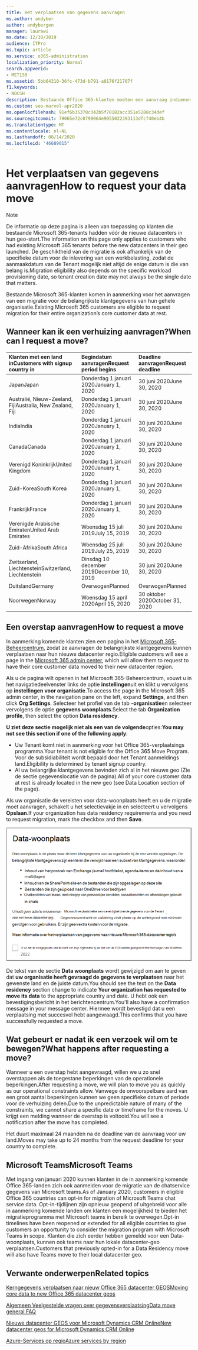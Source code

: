 ```yaml
---
title: Het verplaatsen van gegevens aanvragen
ms.author: andyber
author: andybergen
manager: laurawi
ms.date: 12/10/2019
audience: ITPro
ms.topic: article
ms.service: o365-administration
localization_priority: Normal
search.appverid:
- MET150
ms.assetid: 5bb64310-36fc-473d-b791-a0176f21707f
f1.keywords:
- NOCSH
description: Bestaande Office 365-klanten moeten een aanvraag indienen vóór de deadline voor de deadline voor de datum waarop hun Microsoft 365-Services-gegevens zijn verplaatst naar hun nieuwe geo.
ms.custom: seo-marvel-apr2020
ms.openlocfilehash: 91ef6b35378c342b5f70182acc351e5288c34def
ms.sourcegitcommit: 79065e72c0799064e9055022393113dfcf40eb4b
ms.translationtype: MT
ms.contentlocale: nl-NL
ms.lasthandoff: 08/14/2020
ms.locfileid: "46689015"
---
```

# <a name="how-to-request-your-data-move"></a><span data-ttu-id="c162a-103">Het verplaatsen van gegevens aanvragen</span><span class="sxs-lookup"><span data-stu-id="c162a-103">How to request your data move</span></span>

> [!NOTE]
> <span data-ttu-id="c162a-104">De informatie op deze pagina is alleen van toepassing op klanten die bestaande Microsoft 365-tenants hadden vóór de nieuwe datacenters in hun geo-start.</span><span class="sxs-lookup"><span data-stu-id="c162a-104">The information on this page only applies to customers who had existing Microsoft 365 tenants before the new datacenters in their geo launched.</span></span> <span data-ttu-id="c162a-105">De geschiktheid van de migratie is ook afhankelijk van de specifieke datum voor de inlevering van een werkbelasting, zodat de aanmaakdatum van de Tenant mogelijk niet altijd de enige datum is die van belang is.</span><span class="sxs-lookup"><span data-stu-id="c162a-105">Migration eligibility also depends on the specific workload provisioning date, so tenant creation date may not always be the single date that matters.</span></span>
  
<span data-ttu-id="c162a-106">Bestaande Microsoft 365-klanten komen in aanmerking voor het aanvragen van een migratie voor de belangrijkste klantgegevens van hun gehele organisatie.</span><span class="sxs-lookup"><span data-stu-id="c162a-106">Existing Microsoft 365 customers are eligible to request migration for their entire organization’s core customer data at rest.</span></span>  
  
## <a name="when-can-i-request-a-move"></a><span data-ttu-id="c162a-107">Wanneer kan ik een verhuizing aanvragen?</span><span class="sxs-lookup"><span data-stu-id="c162a-107">When can I request a move?</span></span>

|<span data-ttu-id="c162a-108">**Klanten met een land in**</span><span class="sxs-lookup"><span data-stu-id="c162a-108">**Customers with signup country in**</span></span>|<span data-ttu-id="c162a-109">**Begindatum aanvragen**</span><span class="sxs-lookup"><span data-stu-id="c162a-109">**Request period begins**</span></span>|<span data-ttu-id="c162a-110">**Deadline aanvragen**</span><span class="sxs-lookup"><span data-stu-id="c162a-110">**Request deadline**</span></span>|
|:-----|:-----|:-----|
|<span data-ttu-id="c162a-111">Japan</span><span class="sxs-lookup"><span data-stu-id="c162a-111">Japan</span></span>  <br/> |<span data-ttu-id="c162a-112">Donderdag 1 januari 2020</span><span class="sxs-lookup"><span data-stu-id="c162a-112">January 1, 2020</span></span>  <br/> |<span data-ttu-id="c162a-113">30 juni 2020</span><span class="sxs-lookup"><span data-stu-id="c162a-113">June 30, 2020</span></span>  <br/> |
|<span data-ttu-id="c162a-114">Australië, Nieuw-Zeeland, Fiji</span><span class="sxs-lookup"><span data-stu-id="c162a-114">Australia, New Zealand, Fiji</span></span>  <br/> |<span data-ttu-id="c162a-115">Donderdag 1 januari 2020</span><span class="sxs-lookup"><span data-stu-id="c162a-115">January 1, 2020</span></span>  <br/> |<span data-ttu-id="c162a-116">30 juni 2020</span><span class="sxs-lookup"><span data-stu-id="c162a-116">June 30, 2020</span></span>  <br/> |
|<span data-ttu-id="c162a-117">India</span><span class="sxs-lookup"><span data-stu-id="c162a-117">India</span></span>  <br/> |<span data-ttu-id="c162a-118">Donderdag 1 januari 2020</span><span class="sxs-lookup"><span data-stu-id="c162a-118">January 1, 2020</span></span>  <br/> |<span data-ttu-id="c162a-119">30 juni 2020</span><span class="sxs-lookup"><span data-stu-id="c162a-119">June 30, 2020</span></span>  <br/> |
|<span data-ttu-id="c162a-120">Canada</span><span class="sxs-lookup"><span data-stu-id="c162a-120">Canada</span></span>  <br/> |<span data-ttu-id="c162a-121">Donderdag 1 januari 2020</span><span class="sxs-lookup"><span data-stu-id="c162a-121">January 1, 2020</span></span>  <br/> |<span data-ttu-id="c162a-122">30 juni 2020</span><span class="sxs-lookup"><span data-stu-id="c162a-122">June 30, 2020</span></span>  <br/> |
|<span data-ttu-id="c162a-123">Verenigd Koninkrijk</span><span class="sxs-lookup"><span data-stu-id="c162a-123">United Kingdom</span></span>  <br/> |<span data-ttu-id="c162a-124">Donderdag 1 januari 2020</span><span class="sxs-lookup"><span data-stu-id="c162a-124">January 1, 2020</span></span>  <br/> |<span data-ttu-id="c162a-125">30 juni 2020</span><span class="sxs-lookup"><span data-stu-id="c162a-125">June 30, 2020</span></span>  <br/> |
|<span data-ttu-id="c162a-126">Zuid-Korea</span><span class="sxs-lookup"><span data-stu-id="c162a-126">South Korea</span></span>  <br/> |<span data-ttu-id="c162a-127">Donderdag 1 januari 2020</span><span class="sxs-lookup"><span data-stu-id="c162a-127">January 1, 2020</span></span>  <br/> |<span data-ttu-id="c162a-128">30 juni 2020</span><span class="sxs-lookup"><span data-stu-id="c162a-128">June 30, 2020</span></span>  <br/> |
|<span data-ttu-id="c162a-129">Frankrijk</span><span class="sxs-lookup"><span data-stu-id="c162a-129">France</span></span>  <br/> |<span data-ttu-id="c162a-130">Donderdag 1 januari 2020</span><span class="sxs-lookup"><span data-stu-id="c162a-130">January 1, 2020</span></span>  <br/> |<span data-ttu-id="c162a-131">30 juni 2020</span><span class="sxs-lookup"><span data-stu-id="c162a-131">June 30, 2020</span></span>  <br/> |
|<span data-ttu-id="c162a-132">Verenigde Arabische Emiraten</span><span class="sxs-lookup"><span data-stu-id="c162a-132">United Arab Emirates</span></span>  <br/> |<span data-ttu-id="c162a-133">Woensdag 15 juli 2019</span><span class="sxs-lookup"><span data-stu-id="c162a-133">July 15, 2019</span></span>  <br/> |<span data-ttu-id="c162a-134">30 juni 2020</span><span class="sxs-lookup"><span data-stu-id="c162a-134">June 30, 2020</span></span>  <br/> |
|<span data-ttu-id="c162a-135">Zuid-Afrika</span><span class="sxs-lookup"><span data-stu-id="c162a-135">South Africa</span></span>  <br/> |<span data-ttu-id="c162a-136">Woensdag 25 juli 2019</span><span class="sxs-lookup"><span data-stu-id="c162a-136">July 25, 2019</span></span>  <br/> |<span data-ttu-id="c162a-137">30 juni 2020</span><span class="sxs-lookup"><span data-stu-id="c162a-137">June 30, 2020</span></span>  <br/> |
|<span data-ttu-id="c162a-138">Zwitserland, Liechtenstein</span><span class="sxs-lookup"><span data-stu-id="c162a-138">Switzerland, Liechtenstein</span></span>  <br/> |<span data-ttu-id="c162a-139">Dinsdag 10 december 2019</span><span class="sxs-lookup"><span data-stu-id="c162a-139">December 10, 2019</span></span>  <br/> |<span data-ttu-id="c162a-140">30 juni 2020</span><span class="sxs-lookup"><span data-stu-id="c162a-140">June 30, 2020</span></span>  <br/> |
|<span data-ttu-id="c162a-141">Duitsland</span><span class="sxs-lookup"><span data-stu-id="c162a-141">Germany</span></span>  <br/> |<span data-ttu-id="c162a-142">Overwogen</span><span class="sxs-lookup"><span data-stu-id="c162a-142">Planned</span></span>  <br/> |<span data-ttu-id="c162a-143">Overwogen</span><span class="sxs-lookup"><span data-stu-id="c162a-143">Planned</span></span>  <br/> |
|<span data-ttu-id="c162a-144">Noorwegen</span><span class="sxs-lookup"><span data-stu-id="c162a-144">Norway</span></span>  <br/> |<span data-ttu-id="c162a-145">Woensdag 15 april 2020</span><span class="sxs-lookup"><span data-stu-id="c162a-145">April 15, 2020</span></span>  <br/> |<span data-ttu-id="c162a-146">30 oktober 2020</span><span class="sxs-lookup"><span data-stu-id="c162a-146">October 31, 2020</span></span>  <br/> |
   
## <a name="how-to-request-a-move"></a><span data-ttu-id="c162a-147">Een overstap aanvragen</span><span class="sxs-lookup"><span data-stu-id="c162a-147">How to request a move</span></span>

<span data-ttu-id="c162a-148">In aanmerking komende klanten zien een pagina in het [Microsoft 365-Beheercentrum](https://aka.ms/365admin), zodat ze aanvragen de belangrijkste klantgegevens kunnen verplaatsen naar hun nieuwe datacenter regio.</span><span class="sxs-lookup"><span data-stu-id="c162a-148">Eligible customers will see a page in the [Microsoft 365 admin center](https://aka.ms/365admin), which will allow them to request to have their core customer data moved to their new datacenter region.</span></span>  
  
<span data-ttu-id="c162a-149">Als u de pagina wilt openen in het Microsoft 365-Beheercentrum, vouwt u in het navigatiedeelvenster links de optie **instellingen**uit en klikt u vervolgens op **instellingen voor organisatie**.</span><span class="sxs-lookup"><span data-stu-id="c162a-149">To access the page in the Microsoft 365 admin center, in the navigation pane on the left, expand **Settings**, and then click **Org Settings**.</span></span>
<span data-ttu-id="c162a-150">Selecteer het profiel van de tab **-organisatie**en selecteer vervolgens de optie **gegevens woonplaats**.</span><span class="sxs-lookup"><span data-stu-id="c162a-150">Select the tab **Organization profile**, then select the option **Data residency**.</span></span>
  
<span data-ttu-id="c162a-151">**U ziet deze sectie mogelijk niet als een van de volgende**opties:</span><span class="sxs-lookup"><span data-stu-id="c162a-151">**You may not see this section if one of the following apply**:</span></span>
- <span data-ttu-id="c162a-152">Uw Tenant komt niet in aanmerking voor het Office 365-verplaatsings programma.</span><span class="sxs-lookup"><span data-stu-id="c162a-152">Your tenant is not eligible for the Office 365 Move Program.</span></span>  <span data-ttu-id="c162a-153">Voor de subsidiabiliteit wordt bepaald door het Tenant aanmeldings land.</span><span class="sxs-lookup"><span data-stu-id="c162a-153">Eligibility is determined by tenant signup country.</span></span>
- <span data-ttu-id="c162a-154">Al uw belangrijke klantgegevens bevinden zich al in het nieuwe geo (Zie de sectie gegevenslocatie van de pagina).</span><span class="sxs-lookup"><span data-stu-id="c162a-154">All of your core customer data at rest is already located in the new geo (see Data Location section of the page).</span></span> 
  
<span data-ttu-id="c162a-155">Als uw organisatie de vereisten voor data-woonplaats heeft en u de migratie moet aanvragen, schakelt u het selectievakje in en selecteert u vervolgens **Opslaan**.</span><span class="sxs-lookup"><span data-stu-id="c162a-155">If your organization has data residency requirements and you need to request migration, mark the checkbox and then **Save**.</span></span>
  
![Actie scherm voor opt-in voor datacenter](../media/dataresidencyflyoutae.jpg)
  
<span data-ttu-id="c162a-157">De tekst van de sectie **Data woonplaats** wordt gewijzigd om aan te geven dat **uw organisatie heeft gevraagd de gegevens te verplaatsen** naar het gewenste land en de juiste datum.</span><span class="sxs-lookup"><span data-stu-id="c162a-157">You should see the text on the **Data residency** section change to indicate **Your organization has requested to move its data** to the appropriate country and date.</span></span> <span data-ttu-id="c162a-158">U hebt ook een bevestigingsbericht in het berichtencentrum.</span><span class="sxs-lookup"><span data-stu-id="c162a-158">You'll also have a confirmation message in your message center.</span></span> <span data-ttu-id="c162a-159">Hiermee wordt bevestigd dat u een verplaatsing met succesvol hebt aangevraagd.</span><span class="sxs-lookup"><span data-stu-id="c162a-159">This confirms that you have successfully requested a move.</span></span> 


  
## <a name="what-happens-after-requesting-a-move"></a><span data-ttu-id="c162a-160">Wat gebeurt er nadat ik een verzoek wil om te bewegen?</span><span class="sxs-lookup"><span data-stu-id="c162a-160">What happens after requesting a move?</span></span>

<span data-ttu-id="c162a-161">Wanneer u een overstap hebt aangevraagd, willen we u zo snel overstappen als de toegestane beperkingen van de operationele beperkingen.</span><span class="sxs-lookup"><span data-stu-id="c162a-161">After requesting a move, we will plan to move you as quickly as our operational constraints allow.</span></span> <span data-ttu-id="c162a-162">Vanwege de onvoorspelbare aard van een groot aantal beperkingen kunnen we geen specifieke datum of periode voor de verhuizing delen.</span><span class="sxs-lookup"><span data-stu-id="c162a-162">Due to the unpredictable nature of many of the constraints, we cannot share a specific date or timeframe for the moves.</span></span> <span data-ttu-id="c162a-163">U krijgt een melding wanneer de overstap is voltooid.</span><span class="sxs-lookup"><span data-stu-id="c162a-163">You will see a notification after the move has completed.</span></span>
  
<span data-ttu-id="c162a-164">Het duurt maximaal 24 maanden na de deadline van de aanvraag voor uw land.</span><span class="sxs-lookup"><span data-stu-id="c162a-164">Moves may take up to 24 months from the request deadline for your country to complete.</span></span>
  
## <a name="microsoft-teams"></a><span data-ttu-id="c162a-165">Microsoft Teams</span><span class="sxs-lookup"><span data-stu-id="c162a-165">Microsoft Teams</span></span>

<span data-ttu-id="c162a-166">Met ingang van januari 2020 kunnen klanten in de in aanmerking komende Office 365-landen zich ook aanmelden voor de migratie van de chatservice gegevens van Microsoft teams.</span><span class="sxs-lookup"><span data-stu-id="c162a-166">As of January 2020, customers in eligible Office 365 countries can opt-in for migration of Microsoft Teams chat service data.</span></span>  <span data-ttu-id="c162a-167">Opt-in-tijdlijnen zijn opnieuw geopend of uitgebreid voor alle in aanmerking komende landen om klanten een mogelijkheid te bieden het migratieprogramma met Microsoft teams in bereik te overwegen.</span><span class="sxs-lookup"><span data-stu-id="c162a-167">Opt-in timelines have been reopened or extended for all eligible countries to give customers an opportunity to consider the migration program with Microsoft Teams in scope.</span></span> <span data-ttu-id="c162a-168">Klanten die zich eerder hebben gemeldd voor een Data-woonplaats, kunnen ook teams naar hun lokale datacenter-geo verplaatsen.</span><span class="sxs-lookup"><span data-stu-id="c162a-168">Customers that previously opted-in for a Data Residency move will also have Teams move to their local datacenter geo.</span></span>

## <a name="related-topics"></a><span data-ttu-id="c162a-169">Verwante onderwerpen</span><span class="sxs-lookup"><span data-stu-id="c162a-169">Related topics</span></span>

[<span data-ttu-id="c162a-170">Kerngegevens verplaatsen naar nieuw Office 365 datacenter GEOS</span><span class="sxs-lookup"><span data-stu-id="c162a-170">Moving core data to new Office 365 datacenter geos</span></span>](moving-data-to-new-datacenter-geos.md)

[<span data-ttu-id="c162a-171">Algemeen Veelgestelde vragen over gegevensverplaatsing</span><span class="sxs-lookup"><span data-stu-id="c162a-171">Data move general FAQ</span></span>](data-move-faq.md)

[<span data-ttu-id="c162a-172">Nieuwe datacenter GEOS voor Microsoft Dynamics CRM Online</span><span class="sxs-lookup"><span data-stu-id="c162a-172">New datacenter geos for Microsoft Dynamics CRM Online</span></span>](https://go.microsoft.com/fwlink/p/?Linkid=615924)
  
[<span data-ttu-id="c162a-173">Azure-Services op regio</span><span class="sxs-lookup"><span data-stu-id="c162a-173">Azure services by region</span></span>](https://azure.microsoft.com/regions/)
  

